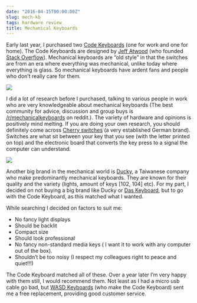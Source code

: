```yaml
---
date: "2016-04-15T00:00:00Z"
slug: mech-kb
tags: hardware review
title: Mechanical Keyboards
---
```


Early last year, I purchased two [Code Keyboards][1] (one for work and one for home). The Code Keyboards are designed by [Jeff Atwood][2] (who founded [Stack Overflow][3]). Mechanical keyboards are “old style” in that the switches are from an era where everything was mechanical, unlike today where everything is glass. So mechanical keyboards have ardent fans and people who don’t really care for them. 

![][image-1]

I did a lot of research before I purchased, talking to various people in work who are very knowledgeable about mechanical keyboards (The best community for advice, discussion and group buys is [/r/mechanicalkeyboards][4] on reddit.). The variety of hardware and opinions is positively mind melting. If you are doing your own research, you should definitely come across [Cherry switches][5] (a very established German brand). Switches are what sit between your key that you see (with the letter printed on top) and the electronic board that converts the key press to a signal the computer can understand. 

![][image-2]

Another big brand in the mechanical world is [Ducky][6], a Taiwanese company who make predominantly mechanical keyboards. They are known for their quality and the variety (lights, amount of keys [102, 104] etc). For my part, I decided on not buying a big brand like Ducky or [Das Keyboard][7], but to go with the Code Keyboard, as this matched what I wanted. 

While searching I decided on factors to suit me:
- No fancy light displays
- Should be backlit
- Compact size
- Should look professional
- No fancy non-standard media keys ( I want it to work with any computer out of the box).
- Shouldn’t be too noisy (I respect my colleagues right to peace and quiet!!!)

The Code Keyboard matched all of these. Over a year later I’m very happy with them still, I would recommend them. Not least as I had a micro usb cable go bad, but [WASD Keyboards][8] (who make the Code Keyboard) sent me a free replacement, providing good customer service.

[1]:	http://codekeyboards.com
[2]:	http://blog.codinghorror.com
[3]:	http://stackoverflow.com
[4]:	https://www.reddit.com/r/mechanicalkeyboards
[5]:	http://cherryswitches.com
[6]:	http://www.duckychannel.com.tw/en/
[7]:	http://www.daskeyboard.com
[8]:	http://www.wasdkeyboards.com/

[image-1]:	/img/16/code_kb.jpg
[image-2]:	/img/16/code_kb2.jpg
